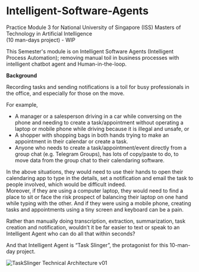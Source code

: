 # Intelligent-Software-Agents
Practice Module 3 for National University of Singapore (ISS) Masters of Technology in Artificial Intelligence
<br>(10 man-days project) - WIP

This Semester's module is on Intelligent Software Agents (Intelligent Process Automation); removing manual toil in business processes with intelligent chatbot agent and Human-in-the-loop. 

**Background**

Recording tasks and sending notifications is a toil for busy professionals in the office, and especially for those on the move. 

For example, 
-	A manager or a salesperson driving in a car while conversing on the phone and needing to create a task/appointment without operating a laptop or mobile phone while driving because it is illegal and unsafe, or 
-	A shopper with shopping bags in both hands trying to make an appointment in their calendar or create a task. 
-	Anyone who needs to create a task/appointment/event directly from a group chat (e.g. Telegram Groups), has lots of copy/paste to do, to move data from the group chat to their calendaring software.

In the above situations, they would need to use their hands to open their calendaring app to type in the details, set a notification and email the task to people involved, which would be difficult indeed.  
Moreover, if they are using a computer laptop, they would need to find a place to sit or face the risk prospect of balancing their laptop on one hand while typing with the other. And if they were using a mobile phone, creating tasks and appointments using a tiny screen and keyboard can be a pain.

Rather than manually doing transcription, extraction, summarization, task creation and notification, wouldn’t it be far easier to text or speak to an Intelligent Agent who can do all that within seconds?

And that Intelligent Agent is “Task Slinger”, the protagonist for this 10-man-day project.



![TaskSlinger Technical Architecture v01](https://github.com/atsui888/Intelligent-Software-Agents/assets/18540586/f33eebdf-15c5-4988-b9f3-365cf501e596)

